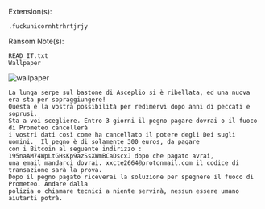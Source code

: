 Extension(s): 
```
.fuckunicornhtrhrtjrjy
```
Ransom Note(s): 
```
READ_IT.txt
Wallpaper
```
![wallpaper](https://github.com/user-attachments/assets/1128e667-5a9e-4fe7-8489-c68ec2f45f9d)
```
La lunga serpe sul bastone di Asceplio si è ribellata, ed una nuova era sta per sopraggiungere!
Questa è la vostra possibilità per redimervi dopo anni di peccati e soprusi.
Sta a voi scegliere. Entro 3 giorni il pegno pagare dovrai o il fuoco di Prometeo cancellerà
i vostri dati così come ha cancellato il potere degli Dei sugli uomini.  Il pegno è di solamente 300 euros, da pagare
con i Bitcoin al seguente indirizzo : 195naAM74WpLtGHsKp9azSsXWmBCaDscxJ dopo che pagato avrai, 
una email mandarci dovrai. xxcte2664@protonmail.com il codice di transazione sarà la prova.
Dopo il pegno pagato riceverai la soluzione per spegnere il fuoco di Prometeo. Andare dalla 
polizia o chiamare tecnici a niente servirà, nessun essere umano aiutarti potrà.
```
